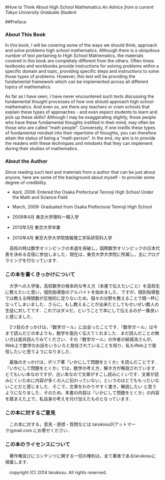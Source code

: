 #How to Think About High School Mathematics
*An Advice from a current Tokyo University Graduate Student*

##Preface
### About This Book
In this book, I will be covering some of the ways we should think, approach and solve problems high school mathematics. Although there is a ubiquitous number of text pertaining to High School Mathematics, the materials covered in this book are completely different from the others. Often times textbooks and workbooks provide instructions for solving problems within a specific domain and topic, providing specific steps and instructions to solve those types of problems. However, this text will be providing the fundamental framework which can be implemented across all different topics of mathematics.

As far as I have seen, I have never encountered such texts discussing the fundamental thought processes of how one should approach high school mathematics. And even so, are there any teachers or cram schools that explain these types of approaches - and even expect students to learn and pick up these skills? Although I may be exaggerating slightly, those people who have these fundamental thoughts instilled in their mind, may often be those who are called "math people". Conversely, if one instills these types of fundamental mindset into their repertoire of thoughts, you can therefore attain the status of being a "math person". In the end, my aim is to provide the readers with these techniques and mindsets that they can implement during their studies of mathematics.

### About the Author
Since reading such text and materials from a author that can be just about anyone, here are some of the background about myself - to provide some degree of credibility.

- April, 2006: Entered the Osaka Prefectural Tennoji High School Under the Math and Science Field
- March, 2009: Graduated from Osaka Prefectural Tennoji High School

- 2009年4月 東京大学理科一類入学
- 2013年3月 東京大学卒業
- 2013年4月 東京大学大学院情報理工学系研究科入学


　高校の時は数学オリンピックの本選を突破し，国際数学オリンピックの日本代表を決める合宿に参加しました．現在は，東京大学大学院に所属し，主にプログラミングを行なっています．


### この本を書くきっかけについて
　大学への入学後，高校数学の根本的な考え方（本書で伝えたいこと）を高校生に教えたいと思い，個別指導塾のアルバイトを始めました．ですが，個別指導塾では教える時間数が圧倒的に足りないため，個々の分野を教えることで精一杯になってしまいました．さらに，もし教えることが出来たとしてもせいぜい数人の生徒に対してです．これではダメだ，ということで本にして伝えるのが一番良いと感じました．

　2つ目のきっかけは，『数学ガール』に出会ったことです．『数学ガール』は今まで読んだどの本よりも，数学を面白く伝えてくれました．まだ読んだことの無い方は是非読んでみてください．その『数学ガール』の作者の結城浩さんが，Web上で数学のお話をいろいろと発信されていることを知り，私もWeb上で発信したいと思うようになりました．

　最後のきっかけは，ポリア著『いかにして問題をとくか』を読んだことです．『いかにして問題をとくか』では，数学の考え方，解き方が解説されています．とてもいい本なのですが，古い本なので文章がすこし読みにくいです．文章が読みにくいために内容が多くの人に伝わっていない，というのはとてももったいないことだと感じました．そこで，文章をわかりやすく書き，解説したい
と思うようになりました．そのため，本書の内容は『いかにして問題をとくか』の内容を踏まえた上で，私自身の考えを付け加えたものとなっています．

### この本に対するご意見
　この本に対する，意見・感想・質問などは tarukosu0(アットマーク)gmail.com にお寄せください．

### この本のライセンスについて
　著作権並びにコンテンツに関する一切の権利は，全て著者であるtarukosuに帰属します．

　copyright (C) 2014 tarukosu. All rights reserved.



